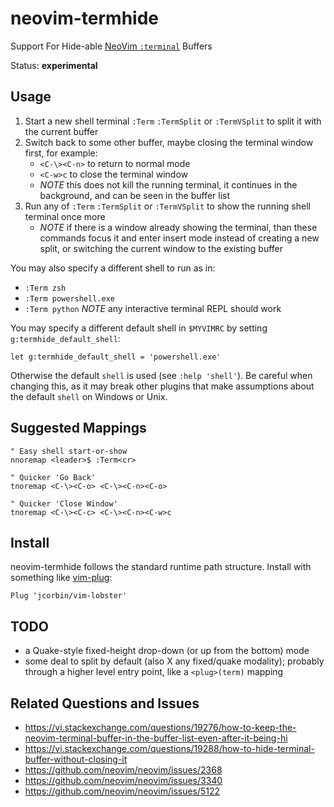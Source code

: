 # neovim-termhide

Support For Hide-able [NeoVim `:terminal`][nvim_terminal_emulator] Buffers

Status: **experimental**

## Usage

1. Start a new shell terminal `:Term` `:TermSplit` or `:TermVSplit` to split it with the current buffer
2. Switch back to some other buffer, maybe closing the terminal window first, for example:
   - `<C-\><C-n>` to return to normal mode
   - `<C-w>c` to close the terminal window
   - *NOTE* this does not kill the running terminal, it continues in the
     background, and can be seen in the buffer list
3. Run any of `:Term` `:TermSplit` or `:TermVSplit` to show the running shell terminal once more
   - *NOTE* if there is a window already showing the terminal, than these
     commands focus it and enter insert mode instead of creating a new split,
     or switching the current window to the existing buffer

You may also specify a different shell to run as in:
- `:Term zsh`
- `:Term powershell.exe`
- `:Term python` *NOTE* any interactive terminal REPL should work

You may specify a different default shell in `$MYVIMRC` by setting `g:termhide_default_shell`:

```vim
let g:termhide_default_shell = 'powershell.exe'
```

Otherwise the default `shell` is used (see `:help 'shell'`). Be careful when
changing this, as it may break other plugins that make assumptions about the
default `shell` on Windows or Unix.

## Suggested Mappings

```vim
" Easy shell start-or-show
nnoremap <leader>$ :Term<cr>

" Quicker 'Go Back'
tnoremap <C-\><C-o> <C-\><C-n><C-o>

" Quicker 'Close Window'
tnoremap <C-\><C-c> <C-\><C-n><C-w>c
```

## Install

neovim-termhide follows the standard runtime path structure. Install with
something like [vim-plug](https://github.com/junegunn/vim-plug):
```vim
Plug 'jcorbin/vim-lobster'
```

## TODO

- a Quake-style fixed-height drop-down (or up from the bottom) mode
- some deal to split by default (also X any fixed/quake modality); probably
  through a higher level entry point, like a `<plug>(term)` mapping

## Related Questions and Issues

- https://vi.stackexchange.com/questions/19276/how-to-keep-the-neovim-terminal-buffer-in-the-buffer-list-even-after-it-being-hi
- https://vi.stackexchange.com/questions/19288/how-to-hide-terminal-buffer-without-closing-it
- https://github.com/neovim/neovim/issues/2368
- https://github.com/neovim/neovim/issues/3340
- https://github.com/neovim/neovim/issues/5122

[nvim_terminal_emulator]: https://neovim.io/doc/user/nvim_terminal_emulator.html

